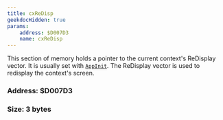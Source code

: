```yaml
---
title: cxReDisp
geekdocHidden: true
params:
    address: $D007D3
    name: cxReDisp
---
```


This section of memory holds a pointer to the current context's ReDisplay vector. It is usually set with [`AppInit`](../../../syscalls/all/AppInit). The ReDisplay vector is used to redisplay the context's screen.

### Address: $D007D3

### Size: 3 bytes
